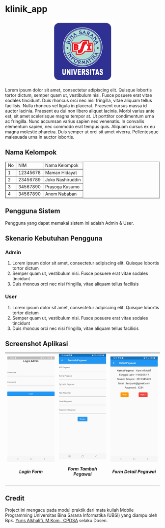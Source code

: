 # klinik_app
<center>
  <img src="assets/img/logo_ubsi.png" width="200px"><br>
</center>

Lorem ipsum dolor sit amet, consectetur adipiscing elit. Quisque lobortis tortor dictum, semper quam ut, vestibulum nisi. Fusce posuere erat vitae sodales tincidunt. Duis rhoncus orci nec nisi fringilla, vitae aliquam tellus facilisis. Nulla rhoncus vel ligula in placerat. Praesent cursus massa id auctor lacinia. Praesent eu dui non libero aliquet lacinia. Morbi varius ante est, sit amet scelerisque magna tempor at. Ut porttitor condimentum urna ac fringilla. Nunc accumsan varius sapien nec venenatis. In convallis elementum sapien, nec commodo erat tempus quis. Aliquam cursus ex eu magna molestie pharetra. Duis semper ut orci sit amet viverra. Pellentesque malesuada urna in auctor lobortis.

## Nama Kelompok
<table border="1">
  <thead>
    <tr>
      <td>No</td>
      <td>NIM</td>
      <td>Nama Kelompok</td>
    </tr>
  <thead>
  <tbody>
    <tr>
      <td>1</td>
      <td>12345678</td>
      <td>Maman Hidayat</td>
    </tr>
    <tr>
      <td>2</td>
      <td>23456789</td>
      <td>Joko Nashiruddin</td>
    </tr>
    <tr>
      <td>3</td>
      <td>34567890</td>
      <td>Prayoga Kusumo</td>
    </tr>
    <tr>
      <td>4</td>
      <td>34567890</td>
      <td>Anom Nababan</td>
    </tr>
  </tbody>
</table>

## Pengguna Sistem
Pengguna yang dapat memakai sistem ini adalah Admin & User.

## Skenario Kebutuhan Pengguna
### Admin
<ol>
  <li>Lorem ipsum dolor sit amet, consectetur adipiscing elit. Quisque lobortis tortor dictum</li>
  <li>Semper quam ut, vestibulum nisi. Fusce posuere erat vitae sodales tincidunt</li>
  <li>Duis rhoncus orci nec nisi fringilla, vitae aliquam tellus facilisis</li>
</ol>

### User
<ol>
  <li>Lorem ipsum dolor sit amet, consectetur adipiscing elit. Quisque lobortis tortor dictum</li>
  <li>Semper quam ut, vestibulum nisi. Fusce posuere erat vitae sodales tincidunt</li>
  <li>Duis rhoncus orci nec nisi fringilla, vitae aliquam tellus facilisis</li>
</ol>

## Screenshot Aplikasi
<table width="100%">
  <tbody>
    <tr>
      <td width="33%">
        <img src="assets/img/login_page.jpg"><br>
        <h5 style="text-align: center">Login Form</h5>
      </td>
      <td width="33%">
        <img src="assets/img/pegawai_page.jpg">
        <h5 style="text-align: center">Form Tambah Pegawai</h5>
      </td>
      <td width="33%">
        <img src="assets/img/detail_pegawai_page.jpg">
        <h5 style="text-align: center">Form Detail Pegawai</h5>
      </td>
    </tr>
  </tbody>
</table>

## Credit
Project ini mengacu pada modul praktik dari mata kuliah Mobile Programming Universitas Bina Sarana Informatika (UBSI) yang diampu oleh Bpk. <a href="https://yurisalkhalifi.com/">Yuris Alkhalifi, M.Kom., CPDSA</a> selaku Dosen.